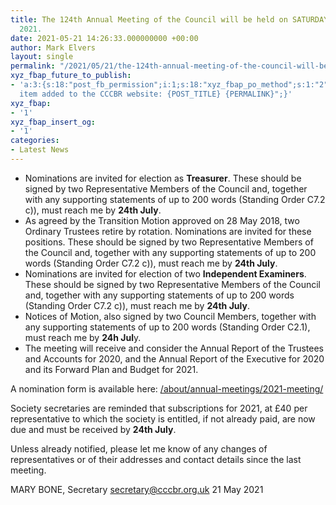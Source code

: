 ```yaml
---
title: The 124th Annual Meeting of the Council will be held on SATURDAY 4th September
  2021.
date: 2021-05-21 14:26:33.000000000 +00:00
author: Mark Elvers
layout: single
permalink: "/2021/05/21/the-124th-annual-meeting-of-the-council-will-be-held-on-saturday-4th-september-2021/"
xyz_fbap_future_to_publish:
- 'a:3:{s:18:"post_fb_permission";i:1;s:18:"xyz_fbap_po_method";s:1:"2";s:16:"xyz_fbap_message";s:62:"News
  item added to the CCCBR website: {POST_TITLE} {PERMALINK}";}'
xyz_fbap:
- '1'
xyz_fbap_insert_og:
- '1'
categories:
- Latest News
---
```

* Nominations are invited for election as <strong>Treasurer</strong>. These should be signed by two Representative Members of the Council and, together with any supporting statements of up to 200 words (Standing Order C7.2 c)), must reach me by <strong>24th July</strong>.
* As agreed by the Transition Motion approved on 28 May 2018, two Ordinary Trustees retire by rotation. Nominations are invited for these positions. These should be signed by two Representative Members of the Council and, together with any supporting statements of up to 200 words (Standing Order C7.2 c)), must reach me by <strong>24th July</strong>.
* Nominations are invited for election of two <strong>Independent Examiners</strong>. These should be signed by two Representative Members of the Council and, together with any supporting statements of up to 200 words (Standing Order C7.2 c)), must reach me by <strong>24th July</strong>.
* Notices of Motion, also signed by two Council Members, together with any supporting statements of up to 200 words (Standing Order C2.1), must reach me by <strong>24h Jul</strong>y.
* The meeting will receive and consider the Annual Report of the Trustees and Accounts for 2020, and the Annual Report of the Executive for 2020 and its Forward Plan and Budget for 2021.

A nomination form is available here: <a href="/about/annual-meetings/2021-meeting/">/about/annual-meetings/2021-meeting/</a>

Society secretaries are reminded that subscriptions for 2021, at £40 per representative to which the society is entitled, if not already paid, are now due and must be received by <strong>24th July</strong>.

Unless already notified, please let me know of any changes of representatives or of their addresses and contact details since the last meeting.

MARY BONE, Secretary
secretary@cccbr.org.uk
21 May 2021
